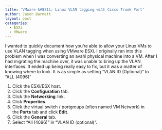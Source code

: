 ```yaml
---
title: 'VMware &#8211; Linux VLAN tagging with Cisco Trunk Port'
author: Jason Barnett
layout: post
categories:
  - ESXi
  - VMware
---
```


I wanted to quickly document how you’re able to allow your Linux VMs to use VLAN
tagging when using VMware ESXi. I originally ran into this problem when I was
converting an avahi physical machine into a VM. After I had migrating the
machine over, it was unable to bring up the VLAN interfaces. It ended up being
really easy to fix, but it was a matter of knowing where to look. It is as
simple as setting “VLAN ID (Optional)” to “ALL (4096)”

1. Click the ESXi/ESX host.
2. Click the **Configuration** tab.
3. Click the **Networking** link.
4. Click **Properties**.
5. Click the virtual switch / portgroups (often named VM Network) in the **Ports** tab and click **Edit**.
6. Click the **General** tab.
7. Select “All (4096)” in “VLAN ID (optional)”.
